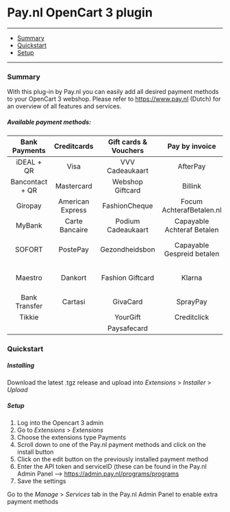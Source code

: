 # Pay.nl OpenCart 3 plugin

---
- [Summary](#summary)
- [Quickstart](#quickstart)
- [Setup](#setup)

---
### Summary

With this plug-in by Pay.nl you can easily add all desired payment methods to your OpenCart 3 webshop. Please refer to https://www.pay.nl (Dutch) for an overview of all features and services. 

##### Available payment methods:

Bank Payments  | Creditcards | Gift cards & Vouchers | Pay by invoice | Others | 
:-----------: | :-----------: | :-----------: | :-----------: | :-----------: |
iDEAL + QR |Visa | VVV Cadeaukaart | AfterPay | PayPal |
Bancontact + QR |  Mastercard | Webshop Giftcard | Billink | WeChatPay | 
Giropay |American Express | FashionCheque |Focum AchterafBetalen.nl | AmazonPay |
MyBank | Carte Bancaire | Podium Cadeaukaart | Capayable Achteraf Betalen | Cashly | 
SOFORT | PostePay | Gezondheidsbon | Capayable Gespreid betalen | Pay Fixed Price (phone) |
Maestro | Dankort | Fashion Giftcard | Klarna | Instore Payments (POS) |
Bank Transfer | Cartasi | GivaCard | SprayPay | Przelewy24 | 
| Tikkie | | YourGift | Creditclick | Apple Pay | 
| | | Paysafecard |


### Quickstart

##### Installing

Download the latest .tgz release and upload into *Extensions* > *Installer* > *Upload*

##### Setup

1. Log into the Opencart 3 admin
2. Go to *Extensions* > *Extensions*
3. Choose the extensions type Payments
4. Scroll down to one of the Pay.nl payment methods and click on the install button
5. Click on the edit button on the previously installed payment method
6. Enter the API token and serviceID (these can be found in the Pay.nl Admin Panel --> https://admin.pay.nl/programs/programs
7. Save the settings

Go to the *Manage* > *Services* tab in the Pay.nl Admin Panel to enable extra payment methods
